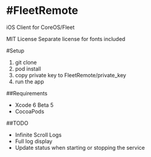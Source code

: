 #FleetRemote
===========
iOS Client for CoreOS/Fleet

MIT License
Separate license for fonts included

#Setup
1. git clone
2. pod install
3. copy private key to FleetRemote/private_key
4. run the app

##Requirements
- Xcode 6 Beta 5
- CocoaPods

##TODO
- Infinite Scroll Logs
- Full log display
- Update status when starting or stopping the service
